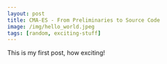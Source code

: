 ```yaml
---
layout: post
title: CMA-ES - From Preliminaries to Source Code
image: /img/hello_world.jpeg
tags: [random, exciting-stuff]
---
```


This is my first post, how exciting!
